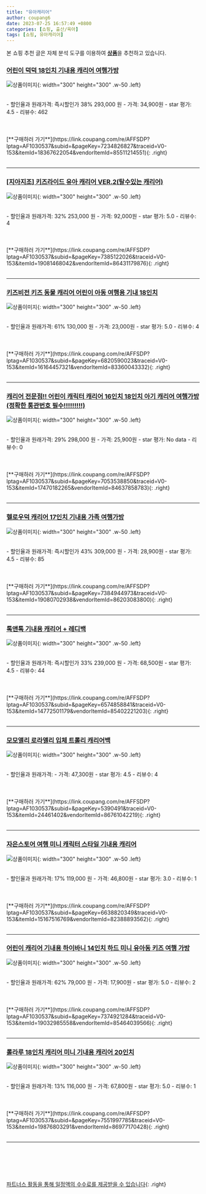 ```yaml
---
title: "유아캐리어"
author: coupang6
date: 2023-07-25 16:57:49 +0800
categories: [쇼핑, 출산/육아]
tags: [쇼핑, 유아캐리어]
---
```


본 쇼핑 추천 글은 자체 분석 도구를 이용하여 [**상품**](https://link.coupang.com/a/bao1ui)을 추천하고 있습니다.

### [어린이 덕덕 18인치 기내용 캐리어 여행가방](https://link.coupang.com/re/AFFSDP?lptag=AF1030537&subid=&pageKey=7234826827&traceid=V0-153&itemId=18367622054&vendorItemId=85511214551)

![상품이미지](https://thumbnail6.coupangcdn.com/thumbnails/remote/230x230ex/image/vendor_inventory/b4c3/c4becb139737c469af7069fd62bbf8ce5ecb007f0aab51ec0410ae92b1f6.jpg){: width="300" height="300" .w-50 .left}


<br>
- 할인율과 원래가격: 즉시할인가 38%  293,000   원
- 가격: 34,900원
- star 평가: 4.5
- 리뷰수: 462
<br>
<br>
<br>
<br>
[**구매하러 가기**](https://link.coupang.com/re/AFFSDP?lptag=AF1030537&subid=&pageKey=7234826827&traceid=V0-153&itemId=18367622054&vendorItemId=85511214551){: .right}
<br>
<br>

---

### [[지아지조] 키즈라이드 유아 캐리어 VER.2(탈수있는 캐리어)](https://link.coupang.com/re/AFFSDP?lptag=AF1030537&subid=&pageKey=7385122026&traceid=V0-153&itemId=19081468042&vendorItemId=86431179876)

![상품이미지](https://thumbnail8.coupangcdn.com/thumbnails/remote/230x230ex/image/vendor_inventory/0257/f77027d93837b0e1538c29618cccf902345d23ffe3af48a0e9dd07c3178c.jpg){: width="300" height="300" .w-50 .left}


<br>
- 할인율과 원래가격: 32%  253,000   원
- 가격: 92,000원
- star 평가: 5.0
- 리뷰수: 4
<br>
<br>
<br>
<br>
[**구매하러 가기**](https://link.coupang.com/re/AFFSDP?lptag=AF1030537&subid=&pageKey=7385122026&traceid=V0-153&itemId=19081468042&vendorItemId=86431179876){: .right}
<br>
<br>

---

### [키즈비전 키즈 동물 캐리어 어린이 아동 여행용 기내 18인치](https://link.coupang.com/re/AFFSDP?lptag=AF1030537&subid=&pageKey=6820590023&traceid=V0-153&itemId=16164457321&vendorItemId=83360043332)

![상품이미지](https://thumbnail7.coupangcdn.com/thumbnails/remote/230x230ex/image/vendor_inventory/916b/cac7f253ef087712f8180412a30ec5b36a6102c8a64e07a58ee657b75c40.jpg){: width="300" height="300" .w-50 .left}


<br>
- 할인율과 원래가격: 61%  130,000   원
- 가격: 23,000원
- star 평가: 5.0
- 리뷰수: 4
<br>
<br>
<br>
<br>
[**구매하러 가기**](https://link.coupang.com/re/AFFSDP?lptag=AF1030537&subid=&pageKey=6820590023&traceid=V0-153&itemId=16164457321&vendorItemId=83360043332){: .right}
<br>
<br>

---

### [캐리어 전문점!! 어린이 캐릭터 캐리어 16인치 18인치 아기 캐리어 여행가방 (정확한 통관번호 필수!!!!!!!!!)](https://link.coupang.com/re/AFFSDP?lptag=AF1030537&subid=&pageKey=7053538850&traceid=V0-153&itemId=17470182265&vendorItemId=84637858783)

![상품이미지](https://thumbnail8.coupangcdn.com/thumbnails/remote/230x230ex/image/vendor_inventory/dae8/2c8a4c5a87999f2c03628bd7bcda579ff9300e2664894631e96fce0ce666.jpg){: width="300" height="300" .w-50 .left}


<br>
- 할인율과 원래가격: 29%  298,000   원
- 가격: 25,900원
- star 평가: No data
- 리뷰수: 0
<br>
<br>
<br>
<br>
[**구매하러 가기**](https://link.coupang.com/re/AFFSDP?lptag=AF1030537&subid=&pageKey=7053538850&traceid=V0-153&itemId=17470182265&vendorItemId=84637858783){: .right}
<br>
<br>

---

### [헬로우덕 캐리어 17인치 기내용 가족 여행가방](https://link.coupang.com/re/AFFSDP?lptag=AF1030537&subid=&pageKey=7384944973&traceid=V0-153&itemId=19080702938&vendorItemId=86203083800)

![상품이미지](https://thumbnail9.coupangcdn.com/thumbnails/remote/230x230ex/image/vendor_inventory/c642/d0926be948a6fcccca744e16a10a9fdb9da50ed1d3acc118bd71beb39047.jpg){: width="300" height="300" .w-50 .left}


<br>
- 할인율과 원래가격: 즉시할인가 43%  309,000   원
- 가격: 28,900원
- star 평가: 4.5
- 리뷰수: 85
<br>
<br>
<br>
<br>
[**구매하러 가기**](https://link.coupang.com/re/AFFSDP?lptag=AF1030537&subid=&pageKey=7384944973&traceid=V0-153&itemId=19080702938&vendorItemId=86203083800){: .right}
<br>
<br>

---

### [톡앤톡 기내용 캐리어 + 레디백](https://link.coupang.com/re/AFFSDP?lptag=AF1030537&subid=&pageKey=6574858841&traceid=V0-153&itemId=14772501179&vendorItemId=85402221203)

![상품이미지](https://thumbnail9.coupangcdn.com/thumbnails/remote/230x230ex/image/vendor_inventory/6ab3/b9775c5c8fece5a2a4a5668a3c0d74e1107226a3da87265ba4008ba86ee0.jpg){: width="300" height="300" .w-50 .left}


<br>
- 할인율과 원래가격: 즉시할인가 33%  239,000   원
- 가격: 68,500원
- star 평가: 4.5
- 리뷰수: 44
<br>
<br>
<br>
<br>
[**구매하러 가기**](https://link.coupang.com/re/AFFSDP?lptag=AF1030537&subid=&pageKey=6574858841&traceid=V0-153&itemId=14772501179&vendorItemId=85402221203){: .right}
<br>
<br>

---

### [모모앨리 로라앨리 입체 트롤리 캐리어백](https://link.coupang.com/re/AFFSDP?lptag=AF1030537&subid=&pageKey=5390491&traceid=V0-153&itemId=24461402&vendorItemId=86761042219)

![상품이미지](https://thumbnail8.coupangcdn.com/thumbnails/remote/230x230ex/image/vendor_inventory/d118/63c44b8b61ac6e816c49bb9168ec50a766231f0910561c6db363d1f8421c.jpg){: width="300" height="300" .w-50 .left}


<br>
- 할인율과 원래가격: 
- 가격: 47,300원
- star 평가: 4.5
- 리뷰수: 4
<br>
<br>
<br>
<br>
[**구매하러 가기**](https://link.coupang.com/re/AFFSDP?lptag=AF1030537&subid=&pageKey=5390491&traceid=V0-153&itemId=24461402&vendorItemId=86761042219){: .right}
<br>
<br>

---

### [자은스토어 여행 미니 캐릭터 스타일 기내용 캐리어](https://link.coupang.com/re/AFFSDP?lptag=AF1030537&subid=&pageKey=6638820349&traceid=V0-153&itemId=15167516769&vendorItemId=82388893562)

![상품이미지](https://thumbnail8.coupangcdn.com/thumbnails/remote/230x230ex/image/rs_quotation_api/mlyaykkz/56e8000aee564e88a906f46c5935f684.jpg){: width="300" height="300" .w-50 .left}


<br>
- 할인율과 원래가격: 17%  119,000   원
- 가격: 46,800원
- star 평가: 3.0
- 리뷰수: 1
<br>
<br>
<br>
<br>
[**구매하러 가기**](https://link.coupang.com/re/AFFSDP?lptag=AF1030537&subid=&pageKey=6638820349&traceid=V0-153&itemId=15167516769&vendorItemId=82388893562){: .right}
<br>
<br>

---

### [어린이 캐리어 기내용 하이바니 14인치 하드 미니 유아동 키즈 여행 가방](https://link.coupang.com/re/AFFSDP?lptag=AF1030537&subid=&pageKey=7374921284&traceid=V0-153&itemId=19032985558&vendorItemId=85464039566)

![상품이미지](https://thumbnail6.coupangcdn.com/thumbnails/remote/230x230ex/image/vendor_inventory/3759/b3dc7a4c998a8dbca15ce7452bcfde181d48da2727da0e471017ab8a4c43.jpg){: width="300" height="300" .w-50 .left}


<br>
- 할인율과 원래가격: 62%  79,000   원
- 가격: 17,900원
- star 평가: 5.0
- 리뷰수: 2
<br>
<br>
<br>
<br>
[**구매하러 가기**](https://link.coupang.com/re/AFFSDP?lptag=AF1030537&subid=&pageKey=7374921284&traceid=V0-153&itemId=19032985558&vendorItemId=85464039566){: .right}
<br>
<br>

---

### [롤라루 18인치 캐리어 미니 기내용 캐리어 20인치](https://link.coupang.com/re/AFFSDP?lptag=AF1030537&subid=&pageKey=7551997785&traceid=V0-153&itemId=19876803291&vendorItemId=86977170428)

![상품이미지](https://thumbnail8.coupangcdn.com/thumbnails/remote/230x230ex/image/vendor_inventory/07ad/992f8a795ef87cbcaef45e3ebb2a370c99370fcffa609088ba3cef9626db.png){: width="300" height="300" .w-50 .left}


<br>
- 할인율과 원래가격: 13%  116,000   원
- 가격: 67,800원
- star 평가: 5.0
- 리뷰수: 1
<br>
<br>
<br>
<br>
[**구매하러 가기**](https://link.coupang.com/re/AFFSDP?lptag=AF1030537&subid=&pageKey=7551997785&traceid=V0-153&itemId=19876803291&vendorItemId=86977170428){: .right}
<br>
<br>

---
<br><br><br><br><br> [파트너스 활동을 통해 일정액의 수수료를 제공받을 수 있습니다](https://link.coupang.com/a/bao1ui){: .right}